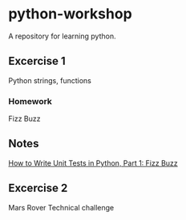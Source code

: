 # python-workshop
A repository for learning python.
## Excercise 1
Python strings, functions
### Homework 
Fizz Buzz
## Notes
[How to Write Unit Tests in Python, Part 1: Fizz Buzz](https://blog.miguelgrinberg.com/post/how-to-write-unit-tests-in-python-part-1-fizz-buzz)
## Excercise 2
Mars Rover Technical challenge